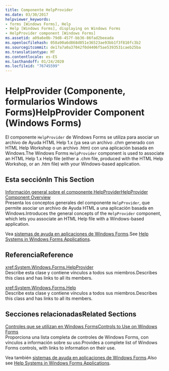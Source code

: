 ```yaml
---
title: Componente HelpProvider
ms.date: 03/30/2017
helpviewer_keywords:
- forms [Windows Forms], Help
- Help [Windows Forms], displaying on Windows Forms
- HelpProvider component [Windows Forms]
ms.assetid: a09a6e0b-79d8-457f-bb36-86fad2beeada
ms.openlocfilehash: 058a90a6d868d051e36523ae93bb1f3f810fc3b2
ms.sourcegitcommit: de17a7a0a37042f0d4406f5ae5393531caeb25ba
ms.translationtype: MT
ms.contentlocale: es-ES
ms.lasthandoff: 01/24/2020
ms.locfileid: "76745599"
---
```

# <a name="helpprovider-component-windows-forms"></a><span data-ttu-id="08f52-102">HelpProvider (Componente, formularios Windows Forms)</span><span class="sxs-lookup"><span data-stu-id="08f52-102">HelpProvider Component (Windows Forms)</span></span>
<span data-ttu-id="08f52-103">El componente `HelpProvider` de Windows Forms se utiliza para asociar un archivo de Ayuda HTML Help 1.x (ya sea un archivo .chm generado con HTML Help Workshop o un archivo .htm) con una aplicación basada en Windows.</span><span class="sxs-lookup"><span data-stu-id="08f52-103">The Windows Forms `HelpProvider` component is used to associate an HTML Help 1.x Help file (either a .chm file, produced with the HTML Help Workshop, or an .htm file) with your Windows-based application.</span></span>  
  
## <a name="in-this-section"></a><span data-ttu-id="08f52-104">Esta sección</span><span class="sxs-lookup"><span data-stu-id="08f52-104">In This Section</span></span>  
 [<span data-ttu-id="08f52-105">Información general sobre el componente HelpProvider</span><span class="sxs-lookup"><span data-stu-id="08f52-105">HelpProvider Component Overview</span></span>](helpprovider-component-overview-windows-forms.md)  
 <span data-ttu-id="08f52-106">Presenta los conceptos generales del componente `HelpProvider`, que permite asociar un archivo de Ayuda HTML a una aplicación basada en Windows.</span><span class="sxs-lookup"><span data-stu-id="08f52-106">Introduces the general concepts of the `HelpProvider` component, which lets you associate an HTML Help file with a Windows-based application.</span></span>  
  
 <span data-ttu-id="08f52-107">Vea [sistemas de ayuda en aplicaciones de Windows Forms](../advanced/help-systems-in-windows-forms-applications.md).</span><span class="sxs-lookup"><span data-stu-id="08f52-107">See [Help Systems in Windows Forms Applications](../advanced/help-systems-in-windows-forms-applications.md).</span></span>  
  
## <a name="reference"></a><span data-ttu-id="08f52-108">Referencia</span><span class="sxs-lookup"><span data-stu-id="08f52-108">Reference</span></span>  
 <xref:System.Windows.Forms.HelpProvider>  
 <span data-ttu-id="08f52-109">Describe esta clase y contiene vínculos a todos sus miembros.</span><span class="sxs-lookup"><span data-stu-id="08f52-109">Describes this class and has links to all its members.</span></span>  
  
 <xref:System.Windows.Forms.Help>  
 <span data-ttu-id="08f52-110">Describe esta clase y contiene vínculos a todos sus miembros.</span><span class="sxs-lookup"><span data-stu-id="08f52-110">Describes this class and has links to all its members.</span></span>  
  
## <a name="related-sections"></a><span data-ttu-id="08f52-111">Secciones relacionadas</span><span class="sxs-lookup"><span data-stu-id="08f52-111">Related Sections</span></span>  
 [<span data-ttu-id="08f52-112">Controles que se utilizan en Windows Forms</span><span class="sxs-lookup"><span data-stu-id="08f52-112">Controls to Use on Windows Forms</span></span>](controls-to-use-on-windows-forms.md)  
 <span data-ttu-id="08f52-113">Proporciona una lista completa de controles de Windows Forms, con vínculos a información sobre su uso.</span><span class="sxs-lookup"><span data-stu-id="08f52-113">Provides a complete list of Windows Forms controls, with links to information on their use.</span></span>  
  
 <span data-ttu-id="08f52-114">Vea también [sistemas de ayuda en aplicaciones de Windows Forms](../advanced/help-systems-in-windows-forms-applications.md).</span><span class="sxs-lookup"><span data-stu-id="08f52-114">Also see [Help Systems in Windows Forms Applications](../advanced/help-systems-in-windows-forms-applications.md).</span></span>
